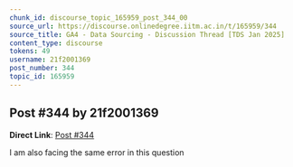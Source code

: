 ```yaml
---
chunk_id: discourse_topic_165959_post_344_00
source_url: https://discourse.onlinedegree.iitm.ac.in/t/165959/344
source_title: GA4 - Data Sourcing - Discussion Thread [TDS Jan 2025]
content_type: discourse
tokens: 49
username: 21f2001369
post_number: 344
topic_id: 165959
---
```


## Post #344 by 21f2001369

**Direct Link**: [Post #344](https://discourse.onlinedegree.iitm.ac.in/t/165959/344)

I am also facing the same error in this question
